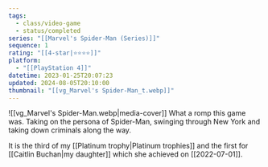 ```yaml
---
tags:
  - class/video-game
  - status/completed
series: "[[Marvel's Spider-Man (Series)]]"
sequence: 1
rating: "[[4-star|⭐️⭐️⭐️⭐️]]"
platform:
  - "[[PlayStation 4]]"
datetime: 2023-01-25T20:07:23
updated: 2024-08-05T20:10:00
thumbnail: "[[vg_Marvel's Spider-Man_t.webp]]"
---
```

![[vg_Marvel's Spider-Man.webp|media-cover]]
What a romp this game was. Taking on the persona of Spider-Man, swinging through New York and taking down criminals along the way.

It is the third of my [[Platinum trophy|Platinum trophies]] and the first for [[Caitlin Buchan|my daughter]] which she achieved on [[2022-07-01]].